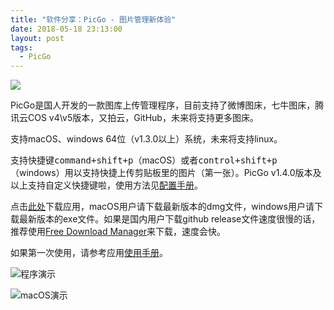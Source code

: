 ```yaml
---
title: "软件分享：PicGo - 图片管理新体验"
date: 2018-05-18 23:13:00
layout: post
tags: 
  - PicGo
---
```

[![](https://user-images.githubusercontent.com/12621342/33876119-85a5148e-df5f-11e7-8843-46224e595d52.png)](https://github.com/Molunerfinn/PicGo)

PicGo是国人开发的一款图库上传管理程序，目前支持了微博图床，七牛图床，腾讯云COS v4\v5版本，又拍云，GitHub，未来将支持更多图床。

<!--more-->

支持macOS、windows 64位（v1.3.0以上）系统，未来将支持linux。

支持快捷键<kbd>command+shift+p</kbd>（macOS）或者<kbd>control+shift+p</kbd>（windows）用以支持快捷上传剪贴板里的图片（第一张）。PicGo v1.4.0版本及以上支持自定义快捷键啦，使用方法见[配置手册](https://github.com/Molunerfinn/PicGo/wiki/%E8%AF%A6%E7%BB%86%E7%AA%97%E5%8F%A3%E7%9A%84%E4%BD%BF%E7%94%A8#%E8%87%AA%E5%AE%9A%E4%B9%89%E5%BF%AB%E6%8D%B7%E9%94%AE)。

点击[此处](https://github.com/Molunerfinn/PicGo/releases)下载应用，macOS用户请下载最新版本的dmg文件，windows用户请下载最新版本的exe文件。如果是国内用户下载github release文件速度很慢的话，推荐使用[Free Download Manager](http://www.freedownloadmanager.org/download.htm)来下载，速度会快。

如果第一次使用，请参考应用[使用手册](https://github.com/Molunerfinn/PicGo/wiki)。

![程序演示](https://user-images.githubusercontent.com/12621342/34242857-d177930a-e658-11e7-9688-7405851dd5e5.gif)

![macOS演示](https://user-images.githubusercontent.com/12621342/34242310-b5056510-e655-11e7-8568-60ffd4f71910.gif)